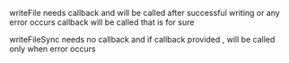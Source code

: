 writeFile needs callback
and will be called after successful writing or any error occurs
callback will be called that is for sure

writeFileSync needs no callback
and if callback provided , will be called only when error occurs
